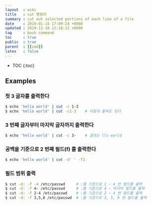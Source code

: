 ```yaml
---
layout  : wiki
title   : cut 명령어
summary : cut out selected portions of each line of a file
date    : 2019-01-15 17:09:24 +0900
updated : 2019-11-10 12:18:12 +0900
tag     : bash command
toc     : true
public  : true
parent  : [[cmd]]
latex   : false
---
```

* TOC
{:toc}

## Examples
### 첫 3 글자를 출력한다
```sh
$ echo 'hello world' | cut -c 1-3
$ echo 'hello world' | cut -c1-3    # 이렇게 붙여도 된다
```

### 3 번째 글자부터 마지막 글자까지 출력한다
```sh
$ echo 'hello world' | cut -c 3-    # 결과는 llo world
```

### 공백을 기준으로 2 번째 필드(f) 를 출력한다
```sh
$ echo 'hello world' | cut -d' ' -f2
```

### 필드 범위 출력
```sh
$ cut -d: -f -4 /etc/passwd     # :를 기준으로 1 ~ 4 번 필드를 출력
$ cut -d: -f 4- /etc/passwd     # :를 기준으로 4 ~ 마지막 필드를 출력
$ cut -d: -f 2-4 /etc/passwd    # :를 기준으로 2 ~ 4 번 필드를 출력
$ cut -d: -f 3,5,8 /etc/passwd  # :를 기준으로 3, 5, 8 번 필드를 출력
```
